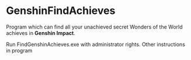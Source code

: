 # GenshinFindAchieves
Program which can find all your unachieved secret Wonders of the World achieves in <b>Genshin Impact</b>.

Run FindGenshinAchieves.exe with administrator rights. Other instructions in program
